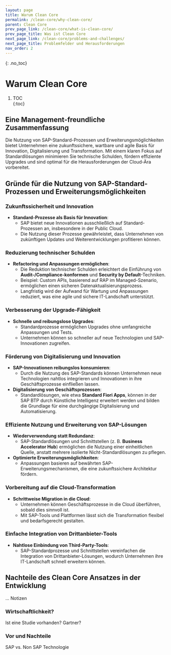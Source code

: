 ```yaml
---
layout: page
title: Warum Clean Core
permalink: /clean-core/why-clean-core/
parent: Clean Core
prev_page_link: /clean-core/what-is-clean-core/
prev_page_title: Was ist Clean Core
next_page_link: /clean-core/problems-and-challenges/
next_page_title: Problemfelder und Herausforderungen
nav_order: 2
---
```


{: .no_toc}
# Warum Clean Core  

1. TOC  
{:toc}  

## Eine Management-freundliche Zusammenfassung  
Die Nutzung von SAP-Standard-Prozessen und Erweiterungsmöglichkeiten bietet Unternehmen eine zukunftssichere, wartbare und agile Basis für Innovation, Digitalisierung und Transformation. Mit einem klaren Fokus auf Standardlösungen minimieren Sie technische Schulden, fördern effiziente Upgrades und sind optimal für die Herausforderungen der Cloud-Ära vorbereitet.  

## Gründe für die Nutzung von SAP-Standard-Prozessen und Erweiterungsmöglichkeiten  

### Zukunftssicherheit und Innovation  
- **Standard-Prozesse als Basis für Innovation**:  
  - SAP bietet neue Innovationen ausschließlich auf Standard-Prozessen an, insbesondere in der Public Cloud.  
  - Die Nutzung dieser Prozesse gewährleistet, dass Unternehmen von zukünftigen Updates und Weiterentwicklungen profitieren können.  

### Reduzierung technischer Schulden  
- **Refactoring und Anpassungen ermöglichen**:  
  - Die Reduktion technischer Schulden erleichtert die Einführung von **Audit-/Compliance-konformen** und **Security by Default**-Techniken.  
  - Beispiel: Custom APIs, basierend auf RAP im Managed-Szenario, ermöglichen einen sicheren Datenaktualisierungsprozess.  
  - Langfristig wird der Aufwand für Wartung und Anpassungen reduziert, was eine agile und sichere IT-Landschaft unterstützt.  

### Verbesserung der Upgrade-Fähigkeit  
- **Schnelle und reibungslose Upgrades**:  
  - Standardprozesse ermöglichen Upgrades ohne umfangreiche Anpassungen und Tests.  
  - Unternehmen können so schneller auf neue Technologien und SAP-Innovationen zugreifen.  

### Förderung von Digitalisierung und Innovation  
- **SAP-Innovationen reibungslos konsumieren**:  
  - Durch die Nutzung des SAP-Standards können Unternehmen neue Technologien nahtlos integrieren und Innovationen in ihre Geschäftsprozesse einfließen lassen.  
- **Digitalisierung von Geschäftsprozessen**:  
  - Standardlösungen, wie etwa **Standard Fiori Apps**, können in der SAP BTP durch Künstliche Intelligenz erweitert werden und bilden die Grundlage für eine durchgängige Digitalisierung und Automatisierung.  

### Effiziente Nutzung und Erweiterung von SAP-Lösungen  
- **Wiederverwendung statt Redundanz**:  
  - SAP-Standardlösungen und Schnittstellen (z. B. **Business Accelerator Hub**) ermöglichen die Nutzung einer einheitlichen Quelle, anstatt mehrere isolierte Nicht-Standardlösungen zu pflegen.  
- **Optimierte Erweiterungsmöglichkeiten**:  
  - Anpassungen basieren auf bewährten SAP-Erweiterungsmechanismen, die eine zukunftssichere Architektur fördern.  

### Vorbereitung auf die Cloud-Transformation  
- **Schrittweise Migration in die Cloud**:  
  - Unternehmen können Geschäftsprozesse in die Cloud überführen, sobald dies sinnvoll ist.  
  - Mit SAP-Tools und Plattformen lässt sich die Transformation flexibel und bedarfsgerecht gestalten.  

### Einfache Integration von Drittanbieter-Tools  
- **Nahtlose Einbindung von Third-Party-Tools**:  
  - SAP-Standardprozesse und Schnittstellen vereinfachen die Integration von Drittanbieter-Lösungen, wodurch Unternehmen ihre IT-Landschaft schnell erweitern können.  


## Nachteile des Clean Core Ansatzes in der Entwicklung



... Notizen

### Wirtschaftlichkeit? 

Ist eine Studie vorhanden? Gartner?

### Vor und Nachteile 

SAP vs. Non SAP Technologie



